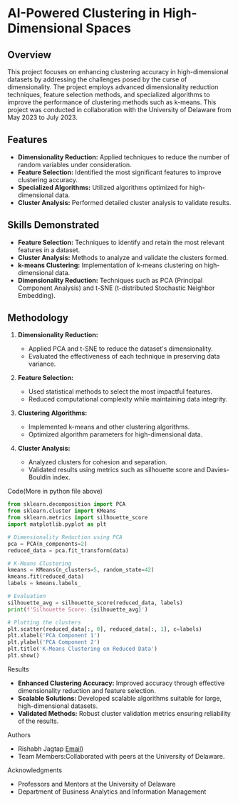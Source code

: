 # AI-Powered Clustering in High-Dimensional Spaces

## Overview

This project focuses on enhancing clustering accuracy in high-dimensional datasets by addressing the challenges posed by the curse of dimensionality. The project employs advanced dimensionality reduction techniques, feature selection methods, and specialized algorithms to improve the performance of clustering methods such as k-means. This project was conducted in collaboration with the University of Delaware from May 2023 to July 2023.

## Features

- **Dimensionality Reduction:** Applied techniques to reduce the number of random variables under consideration.
- **Feature Selection:** Identified the most significant features to improve clustering accuracy.
- **Specialized Algorithms:** Utilized algorithms optimized for high-dimensional data.
- **Cluster Analysis:** Performed detailed cluster analysis to validate results.

## Skills Demonstrated

- **Feature Selection:** Techniques to identify and retain the most relevant features in a dataset.
- **Cluster Analysis:** Methods to analyze and validate the clusters formed.
- **k-means Clustering:** Implementation of k-means clustering on high-dimensional data.
- **Dimensionality Reduction:** Techniques such as PCA (Principal Component Analysis) and t-SNE (t-distributed Stochastic Neighbor Embedding).

## Methodology

1. **Dimensionality Reduction:**
   - Applied PCA and t-SNE to reduce the dataset's dimensionality.
   - Evaluated the effectiveness of each technique in preserving data variance.

2. **Feature Selection:**
   - Used statistical methods to select the most impactful features.
   - Reduced computational complexity while maintaining data integrity.

3. **Clustering Algorithms:**
   - Implemented k-means and other clustering algorithms.
   - Optimized algorithm parameters for high-dimensional data.

4. **Cluster Analysis:**
   - Analyzed clusters for cohesion and separation.
   - Validated results using metrics such as silhouette score and Davies-Bouldin index.

Code(More in python file above)

```python
from sklearn.decomposition import PCA
from sklearn.cluster import KMeans
from sklearn.metrics import silhouette_score
import matplotlib.pyplot as plt

# Dimensionality Reduction using PCA
pca = PCA(n_components=2)
reduced_data = pca.fit_transform(data)

# K-Means Clustering
kmeans = KMeans(n_clusters=5, random_state=42)
kmeans.fit(reduced_data)
labels = kmeans.labels_

# Evaluation
silhouette_avg = silhouette_score(reduced_data, labels)
print(f'Silhouette Score: {silhouette_avg}')

# Plotting the clusters
plt.scatter(reduced_data[:, 0], reduced_data[:, 1], c=labels)
plt.xlabel('PCA Component 1')
plt.ylabel('PCA Component 2')
plt.title('K-Means Clustering on Reduced Data')
plt.show()
```

Results

- **Enhanced Clustering Accuracy:** Improved accuracy through effective dimensionality reduction and feature selection.
- **Scalable Solutions:** Developed scalable algorithms suitable for large, high-dimensional datasets.
- **Validated Methods:** Robust cluster validation metrics ensuring reliability of the results.

 Authors

- Rishabh Jagtap [Email](mailto:rjagtap.1999@gmail.com))
- Team Members:Collaborated with peers at the University of Delaware.

Acknowledgments

- Professors and Mentors at the University of Delaware
- Department of Business Analytics and Information Management
